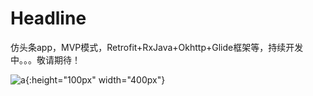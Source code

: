 # Headline
仿头条app，MVP模式，Retrofit+RxJava+Okhttp+Glide框架等，持续开发中。。。敬请期待！

![a](https://raw.githubusercontent.com/kb18519142009/Headline/master/img/a.png){:height="100px" width="400px"}
